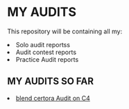 <h1>MY AUDITS</h1>
<P>This repository will be containing all my:</P>
<li>Solo audit reportss</li>
<li>Audit contest reports</li>
<li>Practice Audit reports</li>
<h2>MY AUDITS SO FAR</h2>
<li><a href="url">blend certora Audit on C4</a></li>
